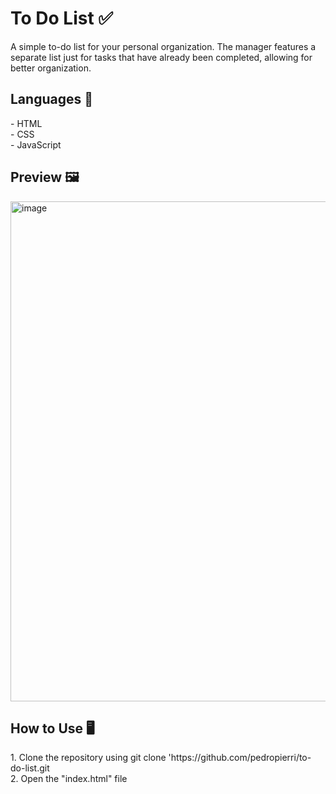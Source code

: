 <h1>To Do List ✅</h1>
A simple to-do list for your personal organization. The manager features a separate list just for tasks that have already been completed, allowing for better organization.

<h2>Languages 🚀</h2>
- HTML <br> 
- CSS <br>
- JavaScript <br>

<h2>Preview 🖼️</h2>
<img width="1002" height="800" alt="image" src="https://github.com/user-attachments/assets/577e2b12-0f57-4d5e-95cf-9243c48df4db" />

<h2>How to Use 🖥️</h2>
1. Clone the repository using git clone 'https://github.com/pedropierri/to-do-list.git <br>
2. Open the "index.html" file
